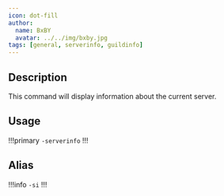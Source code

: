 ```yaml
---
icon: dot-fill
author:
  name: BxBY
  avatar: ../../img/bxby.jpg
tags: [general, serverinfo, guildinfo]
---
```


## Description
This command will display information about the current server.

## Usage
!!!primary
`-serverinfo`
!!!

## Alias
!!!info
`-si`
!!!